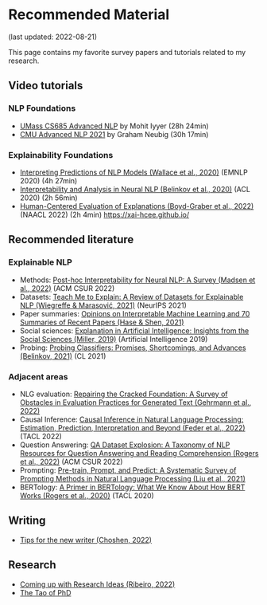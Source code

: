 # Recommended Material
(last updated: 2022-08-21)

This page contains my favorite survey papers and tutorials related to my research.

## Video tutorials
### NLP Foundations
* [UMass CS685 Advanced NLP](https://www.youtube.com/playlist?list=PLWnsVgP6CzadI4-FT2Po4wsEK7MHCIQ-d) by Mohit Iyyer (28h 24min)
* [CMU Advanced NLP 2021](https://www.youtube.com/playlist?list=PL8PYTP1V4I8AYSXn_GKVgwXVluCT9chJ6) by Graham Neubig (30h 17min)

### Explainability Foundations
* [Interpreting Predictions of NLP Models (Wallace et al., 2020)](https://www.youtube.com/watch?v=gprIzglUW1s) (EMNLP 2020) (4h 27min)
* [Interpretability and Analysis in Neural NLP (Belinkov et al., 2020)](https://virtual.acl2020.org/tutorial_T1.html) (ACL 2020) (2h 56min)
* [Human-Centered Evaluation of Explanations (Boyd-Graber et al., 2022)](https://xai-hcee.github.io/) (NAACL 2022) (2h 4min)
  https://xai-hcee.github.io/

## Recommended literature
### Explainable NLP
* Methods: [Post-hoc Interpretability for Neural NLP: A Survey (Madsen et al., 2022)](https://dl.acm.org/doi/10.1145/3546577) (ACM CSUR 2022)
* Datasets: [Teach Me to Explain: A Review of Datasets for Explainable NLP (Wiegreffe & Marasović, 2021)](https://exnlpdatasets.github.io/) (NeurIPS 2021)
* Paper summaries: [Opinions on Interpretable Machine Learning and 70 Summaries of Recent Papers (Hase & Shen, 2021)](https://www.alignmentforum.org/posts/GEPX7jgLMB8vR2qaK/opinions-on-interpretable-machine-learning-and-70-summaries)
* Social sciences: [Explanation in Artificial Intelligence: Insights from the Social Sciences (Miller, 2019)](https://doi.org/10.1016/j.artint.2018.07.007) (Artificial Intelligence 2019)
* Probing: [Probing Classifiers: Promises, Shortcomings, and Advances (Belinkov, 2021)](https://doi.org/10.1162/coli_a_00422) (CL 2021)

### Adjacent areas
* NLG evaluation: [Repairing the Cracked Foundation: A Survey of Obstacles in Evaluation Practices for Generated Text (Gehrmann et al., 2022)](https://arxiv.org/abs/2202.06935)
* Causal Inference: [Causal Inference in Natural Language Processing: Estimation, Prediction, Interpretation and Beyond (Feder et al., 2022)](https://arxiv.org/abs/2109.00725) (TACL 2022)
* Question Answering: [QA Dataset Explosion: A Taxonomy of NLP Resources for Question Answering and Reading Comprehension (Rogers et al., 2022)](https://arxiv.org/abs/2107.12708) (ACM CSUR 2022)
* Prompting: [Pre-train, Prompt, and Predict: A Systematic Survey of Prompting Methods in Natural Language Processing (Liu et al., 2021)](http://pretrain.nlpedia.ai/)
* BERTology: [A Primer in BERTology: What We Know About How BERT Works (Rogers et al., 2020)](https://doi.org/10.1162/tacl_a_00349) (TACL 2020)

## Writing
* [Tips for the new writer (Choshen, 2022)](https://docs.google.com/document/d/1VpfKEbTSV1ol4S1eYSBVZVUuCRWoXr_WNsQYuOs_90U/edit)

## Research
- [Coming up with Research Ideas (Ribeiro, 2022)](https://medium.com/@marcotcr/coming-up-with-research-ideas-3032682e5852)
- [The Tao of PhD](https://courses.cs.washington.edu/courses/cse590x/22wi/resources/)
